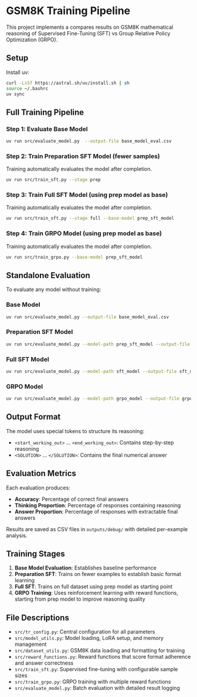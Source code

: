 # GSM8K Training Pipeline

This project implements a compares results on GSM8K mathematical reasoning of Supervised Fine-Tuning (SFT) vs Group Relative Policy Optimization (GRPO).

## Setup

Install uv:
```bash
curl -LsSf https://astral.sh/uv/install.sh | sh
source ~/.bashrc
uv sync
```

## Full Training Pipeline

### Step 1: Evaluate Base Model
```bash
uv run src/evaluate_model.py  --output-file base_model_eval.csv
```

### Step 2: Train Preparation SFT Model (fewer samples)
Training automatically evaluates the model after completion.
```bash
uv run src/train_sft.py --stage prep
```

### Step 3: Train Full SFT Model (using prep model as base)
Training automatically evaluates the model after completion.
```bash
uv run src/train_sft.py --stage full --base-model prep_sft_model
```

### Step 4: Train GRPO Model (using prep model as base)
Training automatically evaluates the model after completion.
```bash
uv run src/train_grpo.py --base-model prep_sft_model
```

## Standalone Evaluation

To evaluate any model without training:

### Base Model
```bash
uv run src/evaluate_model.py --output-file base_model_eval.csv
```

### Preparation SFT Model
```bash
uv run src/evaluate_model.py --model-path prep_sft_model --output-file prep_sft_eval.csv
```

### Full SFT Model
```bash
uv run src/evaluate_model.py --model-path sft_model --output-file sft_model_eval.csv
```

### GRPO Model
```bash
uv run src/evaluate_model.py --model-path grpo_model --output-file grpo_model_eval.csv
```

## Output Format

The model uses special tokens to structure its reasoning:
- `<start_working_out>` ... `<end_working_out>`: Contains step-by-step reasoning
- `<SOLUTION>` ... `</SOLUTION>`: Contains the final numerical answer

## Evaluation Metrics

Each evaluation produces:
- **Accuracy**: Percentage of correct final answers
- **Thinking Proportion**: Percentage of responses containing reasoning
- **Answer Proportion**: Percentage of responses with extractable final answers

Results are saved as CSV files in `outputs/debug/` with detailed per-example analysis.

## Training Stages

1. **Base Model Evaluation**: Establishes baseline performance
2. **Preparation SFT**: Trains on fewer examples to establish basic format learning
3. **Full SFT**: Trains on full dataset using prep model as starting point
4. **GRPO Training**: Uses reinforcement learning with reward functions, starting from prep model to improve reasoning quality

## File Descriptions

- `src/tr_config.py`: Central configuration for all parameters
- `src/model_utils.py`: Model loading, LoRA setup, and memory management
- `src/dataset_utils.py`: GSM8K data loading and formatting for training
- `src/reward_functions.py`: Reward functions that score format adherence and answer correctness
- `src/train_sft.py`: Supervised fine-tuning with configurable sample sizes
- `src/train_grpo.py`: GRPO training with multiple reward functions
- `src/evaluate_model.py`: Batch evaluation with detailed result logging
